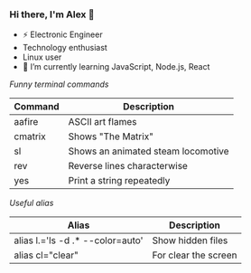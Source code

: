 ### Hi there, I'm Alex 👋

- ⚡ Electronic Engineer
- Technology enthusiast
- Linux user
- 🌱 I’m currently learning JavaScript, Node.js, React

*Funny terminal commands*

Command    |Description   |
-----------|-----------------|
aafire     | ASCII art flames|
cmatrix    | Shows "The Matrix"|
sl         | Shows an animated steam locomotive|
rev        | Reverse lines characterwise|
yes        | Print a string repeatedly|

*Useful alias*

Alias                    |Description   |
-------------------------|--------------|
alias l.='ls -d .* --color=auto'|Show hidden files|
alias cl="clear"| For clear the screen





<!--
**alex-aponte/alex-aponte** is a ✨ _special_ ✨ repository because its `README.md` (this file) appears on your GitHub profile.

Here are some ideas to get you started:

- 🔭 I’m currently working on ...
- 🌱 I’m currently learning JavaScript, Node.js, React
- 👯 I’m looking to collaborate on ...
- 🤔 I’m looking for help with ...
- 💬 Ask me about ...
- 📫 How to reach me: ...
- 😄 Pronouns: ...
- ⚡ Fun fact: ...
-->
